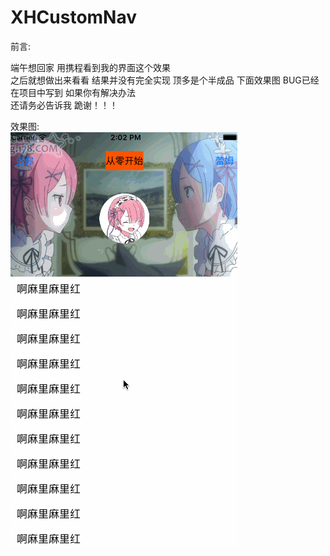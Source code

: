 # XHCustomNav  
前言:  

端午想回家 用携程看到我的界面这个效果  
之后就想做出来看看 结果并没有完全实现 顶多是个半成品 下面效果图 BUG已经在项目中写到 如果你有解决办法   
还请务必告诉我  跪谢！！！

效果图:  
![image](https://github.com/andy90s/XHCustomNav/blob/master/navDemo.gif)  

